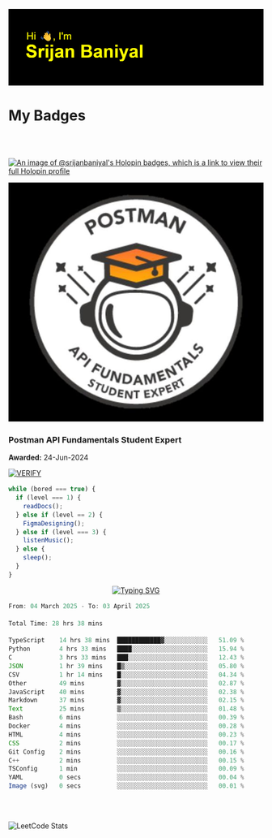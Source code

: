 ![Header](./header.png)

# My Badges

<Br />
<Br />

[![An image of @srijanbaniyal's Holopin badges, which is a link to view their full Holopin profile](https://holopin.me/srijanbaniyal)](https://holopin.io/@srijanbaniyal)

[![Postman API Fundamentals Student Expert](/Postman.jpeg)](https://api.badgr.io/public/assertions/r9BLLy0oTfKJBbkGuDI1zA)

### Postman API Fundamentals Student Expert

**Awarded:** 24-Jun-2024

[![VERIFY](https://img.shields.io/badge/VERIFY-blue)](https://badgecheck.io?url=https%3A%2F%2Fapi.badgr.io%2Fpublic%2Fassertions%2Fr9BLLy0oTfKJBbkGuDI1zA)

```javascript
while (bored === true) {
  if (level === 1) {
    readDocs();
  } else if (level == 2) {
    FigmaDesigning();
  } else if (level === 3) {
    listenMusic();
  } else {
    sleep();
  }
}
```

<p align="center">
  <a href="https://git.io/typing-svg"><img src="https://readme-typing-svg.demolab.com?font=Tilt+Prism&size=30&pause=1000&color=0FF75B&center=true&vCenter=true&width=800&height=80&lines=Time+spent+on+various+Programming+languages" alt="Typing SVG" /></a>
</p>

<!--START_SECTION:waka-->

```TypeScript
From: 04 March 2025 - To: 03 April 2025

Total Time: 28 hrs 38 mins

TypeScript    14 hrs 38 mins  ████████████▓░░░░░░░░░░░░   51.09 %
Python        4 hrs 33 mins   ████░░░░░░░░░░░░░░░░░░░░░   15.94 %
C             3 hrs 33 mins   ███░░░░░░░░░░░░░░░░░░░░░░   12.43 %
JSON          1 hr 39 mins    █▒░░░░░░░░░░░░░░░░░░░░░░░   05.80 %
CSV           1 hr 14 mins    █░░░░░░░░░░░░░░░░░░░░░░░░   04.34 %
Other         49 mins         ▓░░░░░░░░░░░░░░░░░░░░░░░░   02.87 %
JavaScript    40 mins         ▓░░░░░░░░░░░░░░░░░░░░░░░░   02.38 %
Markdown      37 mins         ▓░░░░░░░░░░░░░░░░░░░░░░░░   02.15 %
Text          25 mins         ▒░░░░░░░░░░░░░░░░░░░░░░░░   01.48 %
Bash          6 mins          ░░░░░░░░░░░░░░░░░░░░░░░░░   00.39 %
Docker        4 mins          ░░░░░░░░░░░░░░░░░░░░░░░░░   00.28 %
HTML          4 mins          ░░░░░░░░░░░░░░░░░░░░░░░░░   00.23 %
CSS           2 mins          ░░░░░░░░░░░░░░░░░░░░░░░░░   00.17 %
Git Config    2 mins          ░░░░░░░░░░░░░░░░░░░░░░░░░   00.16 %
C++           2 mins          ░░░░░░░░░░░░░░░░░░░░░░░░░   00.15 %
TSConfig      1 min           ░░░░░░░░░░░░░░░░░░░░░░░░░   00.09 %
YAML          0 secs          ░░░░░░░░░░░░░░░░░░░░░░░░░   00.04 %
Image (svg)   0 secs          ░░░░░░░░░░░░░░░░░░░░░░░░░   00.01 %
```

<!--END_SECTION:waka-->

<Br />
<Br />

![LeetCode Stats](https://leetcard.jacoblin.cool/Srijan-Baniyal?theme=dark&font=Rasa&ext=contest)
